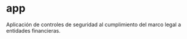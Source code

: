 # app
Aplicación de controles de seguridad al cumplimiento del marco legal a entidades financieras.
